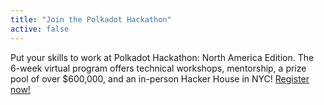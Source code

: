 ```yaml
---
title: "Join the Polkadot Hackathon"
active: false
---
```


Put your skills to work at Polkadot Hackathon: North America Edition. The 6-week virtual program offers technical workshops, mentorship, a prize pool of over $600,000, and an in-person Hacker House in NYC! [Register now!](https://www.polkadotglobalseries.com/?utm_source=substrate.io&utm_medium=display&utm_campaign=na%20launch&utm_content=popup)
